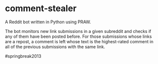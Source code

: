 comment-stealer
===============

A Reddit bot written in Python using PRAW.

The bot monitors new link submissions in a given subreddit and
checks if any of them have been posted before. For those submissions
whose links are a repost, a comment is left whose text is the 
highest-rated comment in all of the previous submissions with
the same link.

\#springbreak2013